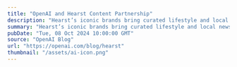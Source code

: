 ```yaml
---
title: "OpenAI and Hearst Content Partnership"
description: "Hearst’s iconic brands bring curated lifestyle and local news content to OpenAI’s products."
summary: "Hearst’s iconic brands bring curated lifestyle and local news content to OpenAI’s products."
pubDate: "Tue, 08 Oct 2024 10:00:00 GMT"
source: "OpenAI Blog"
url: "https://openai.com/blog/hearst"
thumbnail: "/assets/ai-icon.png"
---
```



